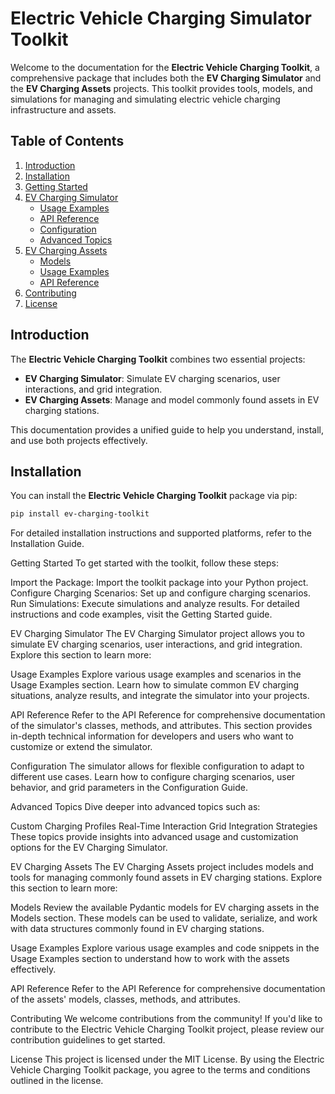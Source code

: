 # Electric Vehicle Charging Simulator Toolkit

Welcome to the documentation for the **Electric Vehicle Charging Toolkit**, a comprehensive package that includes both the **EV Charging Simulator** and the **EV Charging Assets** projects. This toolkit provides tools, models, and simulations for managing and simulating electric vehicle charging infrastructure and assets.

## Table of Contents

1. [Introduction](#introduction)
2. [Installation](#installation)
3. [Getting Started](#getting-started)
4. [EV Charging Simulator](#ev-charging-simulator)
   - [Usage Examples](#usage-examples-simulator)
   - [API Reference](#api-reference-simulator)
   - [Configuration](#configuration-simulator)
   - [Advanced Topics](#advanced-topics-simulator)
5. [EV Charging Assets](#ev-charging-assets)
   - [Models](#models-assets)
   - [Usage Examples](#usage-examples-assets)
   - [API Reference](#api-reference-assets)
6. [Contributing](#contributing)
7. [License](#license)

## Introduction

The **Electric Vehicle Charging Toolkit** combines two essential projects:

- **EV Charging Simulator**: Simulate EV charging scenarios, user interactions, and grid integration.
- **EV Charging Assets**: Manage and model commonly found assets in EV charging stations.

This documentation provides a unified guide to help you understand, install, and use both projects effectively.

## Installation

You can install the **Electric Vehicle Charging Toolkit** package via pip:

```bash
pip install ev-charging-toolkit
```

For detailed installation instructions and supported platforms, refer to the Installation Guide.

Getting Started
To get started with the toolkit, follow these steps:

Import the Package: Import the toolkit package into your Python project.
Configure Charging Scenarios: Set up and configure charging scenarios.
Run Simulations: Execute simulations and analyze results.
For detailed instructions and code examples, visit the Getting Started guide.

EV Charging Simulator
The EV Charging Simulator project allows you to simulate EV charging scenarios, user interactions, and grid integration. Explore this section to learn more:

Usage Examples
Explore various usage examples and scenarios in the Usage Examples section. Learn how to simulate common EV charging situations, analyze results, and integrate the simulator into your projects.

API Reference
Refer to the API Reference for comprehensive documentation of the simulator's classes, methods, and attributes. This section provides in-depth technical information for developers and users who want to customize or extend the simulator.

Configuration
The simulator allows for flexible configuration to adapt to different use cases. Learn how to configure charging scenarios, user behavior, and grid parameters in the Configuration Guide.

Advanced Topics
Dive deeper into advanced topics such as:

Custom Charging Profiles
Real-Time Interaction
Grid Integration Strategies
These topics provide insights into advanced usage and customization options for the EV Charging Simulator.

EV Charging Assets
The EV Charging Assets project includes models and tools for managing commonly found assets in EV charging stations. Explore this section to learn more:

Models
Review the available Pydantic models for EV charging assets in the Models section. These models can be used to validate, serialize, and work with data structures commonly found in EV charging stations.

Usage Examples
Explore various usage examples and code snippets in the Usage Examples section to understand how to work with the assets effectively.

API Reference
Refer to the API Reference for comprehensive documentation of the assets' models, classes, methods, and attributes.

Contributing
We welcome contributions from the community! If you'd like to contribute to the Electric Vehicle Charging Toolkit project, please review our contribution guidelines to get started.

License
This project is licensed under the MIT License. By using the Electric Vehicle Charging Toolkit package, you agree to the terms and conditions outlined in the license.